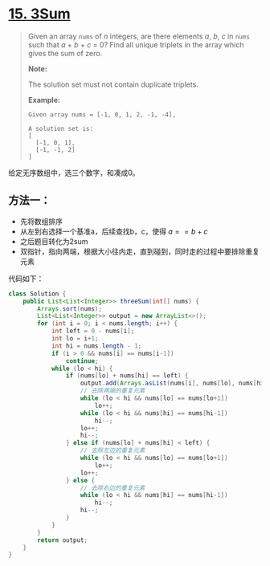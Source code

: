 # [15. 3Sum](1)

> Given an array `nums` of *n* integers, are there elements *a*, *b*, *c* in `nums` such that *a* + *b* + *c* = 0? Find all unique triplets in the array which gives the sum of zero.
>
> **Note:**
>
> The solution set must not contain duplicate triplets.
>
> **Example:**
>
> ```
> Given array nums = [-1, 0, 1, 2, -1, -4],
> 
> A solution set is:
> [
>   [-1, 0, 1],
>   [-1, -1, 2]
> ]
> ```



给定无序数组中，选三个数字，和凑成0。



## 方法一：

* 先将数组排序
* 从左到右选择一个基准a，后续查找b，c，使得 $a == b+c$
* 之后题目转化为2sum
* 双指针，指向两端，根据大小往内走，直到碰到，同时走的过程中要排除重复元素



代码如下：

```java
class Solution {
    public List<List<Integer>> threeSum(int[] nums) {
        Arrays.sort(nums);
        List<List<Integer>> output = new ArrayList<>();
        for (int i = 0; i < nums.length; i++) {
            int left = 0 - nums[i];
            int lo = i+1;
            int hi = nums.length - 1;
            if (i > 0 && nums[i] == nums[i-1])
                continue;
            while (lo < hi) {
                if (nums[lo] + nums[hi] == left) {
                    output.add(Arrays.asList(nums[i], nums[lo], nums[hi]));
                    // 去除两端的重复元素
                    while (lo < hi && nums[lo] == nums[lo+1])
                        lo++;
                    while (lo < hi && nums[hi] == nums[hi-1])
                        hi--;
                    lo++;
                    hi--;
                } else if (nums[lo] + nums[hi] < left) {
                    // 去除左边的重复元素
                    while (lo < hi && nums[lo] == nums[lo+1])
                        lo++;
                    lo++;
                } else {
                    // 去除右边的重复元素
                    while (lo < hi && nums[hi] == nums[hi-1])
                        hi--;
                    hi--;
                }
            }
        }
        return output;
    }
}
```













[1]: https://leetcode.com/problems/3sum/